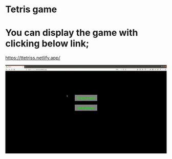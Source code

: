 # Tetris game

# You can display the game with clicking below link;

https://ttetriss.netlify.app/

<img src="./demo/demo.gif" title="project demo preview" >